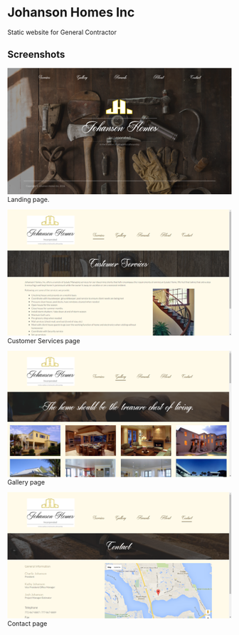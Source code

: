 # Johanson Homes Inc

Static website for General Contractor


## Screenshots

![screenshot of landing page](https://raw.githubusercontent.com/Carpk/johanson_homes/master/images/scrnshot-landing.png)
Landing page.

![screenshot of Services page](https://raw.githubusercontent.com/Carpk/johanson_homes/master/images/scrnshot-service.png)
Customer Services page

![screenshot of gallery page](https://raw.githubusercontent.com/Carpk/johanson_homes/master/images/scrnshot-gallery.png)
Gallery page

![screenshot of contact page](https://raw.githubusercontent.com/Carpk/johanson_homes/master/images/scrnshot-contact.png)
Contact page
